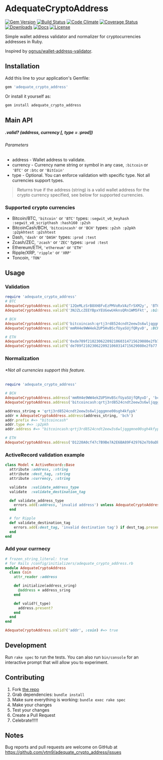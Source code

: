 
AdequateCryptoAddress
===============

[![Gem Version][gem-version-svg]][gem-version-link]
[![Build Status][build-status-svg]][build-status-link]
[![Code Climate][codeclimate-status-svg]][codeclimate-status-link]
[![Coverage Status][coverage-status-svg]][coverage-status-link]
[![Downloads][downloads-svg]][downloads-link]
[![Docs][docs-rubydoc-svg]][docs-rubydoc-link]
[![License][license-svg]][license-link]

Simple wallet address validator and normalizer for cryptocurrencies addresses in Ruby.

Inspired by [ognus/wallet-address-validator](https://github.com/ognus/wallet-address-validator).


## Installation

Add this line to your application's Gemfile:

```ruby
gem 'adequate_crypto_address'
```

Or install it yourself as:

```bash
gem install adequate_crypto_address
```

## Main API

##### .valid? (address, currency [, type = :prod])

###### Parameters
* address - Wallet address to validate.
* currency - Currency name string or symbol in any case, `:bitcoin` or `'BTC'` or `:btc` or `'BitCoin'`
* type - Optional. You can enforce validation with specific type. Not all currencies support types.

> Returns true if the address (string) is a valid wallet address for the crypto currency specified, see below for supported currencies.

### Supported crypto currencies

* Bitcoin/BTC, `'bitcoin'` or `'BTC'` types: `:segwit_v0_keyhash :segwit_v0_scripthash :hash160 :p2sh`
* BitcoinCash/BCH, `'bitcoincash'` or `'BCH'` types: `:p2sh :p2pkh :p2pkhtest :p2shtest`
* Dash, `'dash'` or `'DASH'` types: `:prod :test`
* Zcash/ZEC, `'zcash'` or `'ZEC'` types: `:prod :test`
* Ethereum/ETH, `'ethereum'` or `'ETH'`
* Ripple/XRP, `'ripple'` or `'XRP'`
* Toncoin, `'TON'`

## Usage

### Validation
``` ruby
require 'adequate_crypto_address'
# BTC
AdequateCryptoAddress.valid?('12QeMLzSrB8XH8FvEzPMVoRxVAzTr5XM2y', 'BTC') #=> true
AdequateCryptoAddress.valid?('3NJZLcZEEYBpxYEUGewU4knsQRn1WM5Fkt', :bitcoin, :p2sh) #=> true

# BCH
AdequateCryptoAddress.valid?('bitcoincash:qrtj3rd8524cndt2eew3s6wljqggmne00sgh4kfypk', :bch) #=> true
AdequateCryptoAddress.valid?('mmRH4e9WW4ekZUP5HvBScfUyaSUjfQRyvD', :BCH, :p2pkhtest) #=> true

# ETH
AdequateCryptoAddress.valid?('0xde709f2102306220921060314715629080e2fb77', :ETH) #=> true
AdequateCryptoAddress.valid?('de709f2102306220921060314715629080e2fb77', :ethereum) #=> true
```

### Normalization
###### *Not all currencies support this feature.
``` ruby
require 'adequate_crypto_address'

# BCH
AdequateCryptoAddress.address('mmRH4e9WW4ekZUP5HvBScfUyaSUjfQRyvD', 'bch').cash_address #=> "bchtest:qpqtmmfpw79thzq5z7s0spcd87uhn6d34uqqem83hf"
AdequateCryptoAddress.address('bitcoincash:qrtj3rd8524cndt2eew3s6wljqggmne00sgh4kfypk', 'bch').legacy_address #=> "1LcerwTc1oPsMtByDCNUXFxReZpN1EXHoe"

address_string = 'qrtj3rd8524cndt2eew3s6wljqggmne00sgh4kfypk'
addr = AdequateCryptoAddress.address(address_string, 'bch')
addr.prefix #=> "bitcoincash"
addr.type #=> :p2pkh
addr.address #=> "bitcoincash:qrtj3rd8524cndt2eew3s6wljqggmne00sgh4kfypk"

# ETH
AdequateCryptoAddress.address('D1220A0cf47c7B9Be7A2E6BA89F429762e7b9aDb', 'eth').address #=> "0xD1220A0cf47c7B9Be7A2E6BA89F429762e7b9aDb"
```


### ActiveRecord validation example
``` ruby
class Model < ActiveRecord::Base
  attribute :address, :string
  attribute :dest_tag, :string
  attribute :currency, :string

  validate  :validate_address_type
  validate  :validate_destination_tag

  def validate_address_type
    errors.add(:address, 'invalid address') unless AdequateCryptoAddress.valid?(address, currency)
  end

  # for Ripple
  def validate_destination_tag
    errors.add(:dest_tag, 'invalid destination tag') if dest_tag.present? && !(dest_tag =~ /\A\d{1,10}\z/)
  end
end

```
### Add your currnecy
``` ruby
# frozen_string_literal: true
# for Rails /config/initializers/adequate_crypto_address.rb
module AdequateCryptoAddress
  class Coin
    attr_reader :address

    def initialize(address_sring)
      @address = address_sring
    end

    def valid?(_type)
      address.present?
    end
  end
end

AdequateCryptoAddress.valid?('addr', :coin) #=> true
```

## Development

Run `rake spec` to run the tests. You can also run `bin/console` for an interactive prompt that will allow you to experiment.

## Contributing

1. Fork [the repo](https://github.com/vtm9/adequate_crypto_address)
2. Grab dependencies: `bundle install`
3. Make sure everything is working: `bundle exec rake spec`
4. Make your changes
5. Test your changes
5. Create a Pull Request
6. Celebrate!!!!!

## Notes

Bug reports and pull requests are welcome on GitHub at https://github.com/vtm9/adequate_crypto_address/issues

 [gem-version-svg]: https://badge.fury.io/rb/adequate_crypto_address.svg
 [gem-version-link]: https://rubygems.org/gems/adequate_crypto_address
 [downloads-svg]: http://ruby-gem-downloads-badge.herokuapp.com/adequate_crypto_address
 [downloads-link]: https://rubygems.org/gems/adequate_crypto_address
 [build-status-svg]: https://travis-ci.org/vtm9/adequate_crypto_address.svg?branch=master
 [build-status-link]:https://travis-ci.org/vtm9/adequate_crypto_address
 [coverage-status-svg]: https://coveralls.io/repos/vtm9/adequate_crypto_address/badge.svg?branch=master
 [coverage-status-link]: https://coveralls.io/r/vtm9/adequate_crypto_address?branch=master
 [codeclimate-status-svg]: https://codeclimate.com/github/vtm9/adequate_crypto_address.svg
 [codeclimate-status-link]: https://codeclimate.com/github/vtm9/adequate_crypto_address
 [docs-rubydoc-svg]: https://img.shields.io/badge/docs-rubydoc-blue.svg
 [docs-rubydoc-link]: http://www.rubydoc.info/gems/adequate_crypto_address/
 [license-svg]: https://img.shields.io/badge/license-MIT-blue.svg
 [license-link]: https://github.com/vtm9/adequate_crypto_address/blob/master/LICENSE.txt

